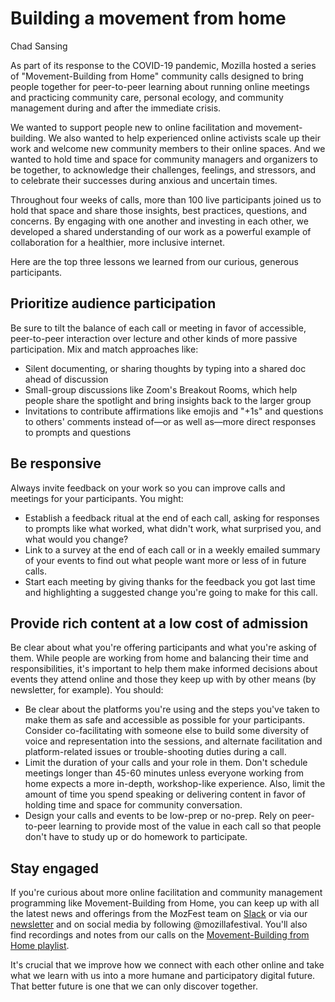 # ﻿Building a movement from home
Chad Sansing

As part of its response to the COVID-19 pandemic, Mozilla hosted a series of "Movement-Building from Home" community calls designed to bring people together for peer-to-peer learning about running online meetings and practicing community care, personal ecology, and community management during and after the immediate crisis.

We wanted to support people new to online facilitation and movement-building.
We also wanted to help experienced online activists scale up their work and welcome new community members to their online spaces.
And we wanted to hold time and space for community managers and organizers to be together, to acknowledge their challenges, feelings, and stressors, and to celebrate their successes during anxious and uncertain times.

Throughout four weeks of calls, more than 100 live participants joined us to hold that space and share those insights, best practices, questions, and concerns.
By engaging with one another and investing in each other, we developed a shared understanding of our work as a powerful example of collaboration for a healthier, more inclusive internet.

Here are the top three lessons we learned from our curious, generous participants.

## Prioritize audience participation
Be sure to tilt the balance of each call or meeting in favor of accessible, peer-to-peer interaction over lecture and other kinds of more passive participation.
Mix and match approaches like:

* Silent documenting, or sharing thoughts by typing into a shared doc ahead of discussion
* Small-group discussions like Zoom's Breakout Rooms, which help people share the spotlight and bring insights back to the larger group
* Invitations to contribute affirmations like emojis and "+1s" and questions to others' comments instead of—or as well as—more direct responses to prompts and questions

## Be responsive
Always invite feedback on your work so you can improve calls and meetings for your participants.
You might:

* Establish a feedback ritual at the end of each call, asking for responses to prompts like what worked, what didn't work, what surprised you, and what would you change?
* Link to a survey at the end of each call or in a weekly emailed summary of your events to find out what people want more or less of in future calls.
* Start each meeting by giving thanks for the feedback you got last time and highlighting a suggested change you're going to make for this call.

## Provide rich content at a low cost of admission
Be clear about what you're offering participants and what you're asking of them.
While people are working from home and balancing their time and responsibilities, it's important to help them make informed decisions about events they attend online and those they keep up with by other means (by newsletter, for example).
You should:

* Be clear about the platforms you're using and the steps you've taken to make them as safe and accessible as possible for your participants.
Consider co-facilitating with someone else to build some diversity of voice and representation into the sessions, and alternate facilitation and platform-related issues or trouble-shooting duties during a call.
* Limit the duration of your calls and your role in them. Don't schedule meetings longer than 45-60 minutes unless everyone working from home expects a more in-depth, workshop-like experience. Also, limit the amount of time you spend speaking or delivering content in favor of holding time and space for community conversation.
* Design your calls and events to be low-prep or no-prep. Rely on peer-to-peer learning to provide most of the value in each call so that people don't have to study up or do homework to participate.

## Stay engaged
If you're curious about more online facilitation and community management programming like Movement-Building from Home, you can keep up with all the latest news and offerings from the MozFest team on [Slack](https://mozillafestival.org/slack) or via our [newsletter](https://mozillafestival.org/newsletter) and on social media by following @mozillafestival.
You'll also find recordings and notes from our calls on the [Movement-Building from Home playlist](https://www.youtube.com/user/Mozilla/playlists).

It's crucial that we improve how we connect with each other online and take what we learn with us into a more humane and participatory digital future.
That better future is one that we can only discover together.
